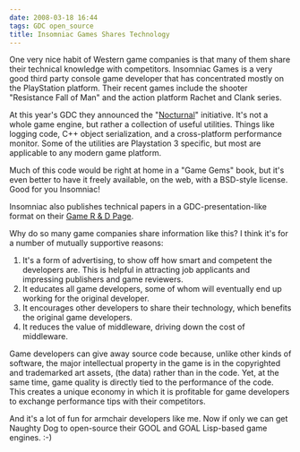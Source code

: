 ```yaml
---
date: 2008-03-18 16:44
tags: GDC open_source
title: Insomniac Games Shares Technology
---
```


One very nice habit of Western game companies is that many of them share their
technical knowledge with competitors. Insomniac Games is a very good third
party console game developer that has concentrated mostly on the PlayStation
platform. Their recent games include the shooter "Resistance Fall of Man" and
the action platform Rachet and Clank series.

At this year's GDC they announced
the "[Nocturnal](http://nocturnal.insomniacgames.com/)" initiative. It's not a
whole game engine, but rather a collection of useful utilities. Things like
logging code, C++ object serialization, and a cross-platform performance
monitor. Some of the utilities are Playstation 3 specific, but most are
applicable to any modern game platform.

Much of this code would be right at
home in a "Game Gems" book, but it's even better to have it freely available,
on the web, with a BSD-style license. Good for you Insomniac!

Insomniac also
publishes technical papers in a GDC-presentation-like format on their [Game R
& D Page](http://www.insomniacgames.com/tech/techpage.php).

Why do so many
game companies share information like this? I think it's for a number of
mutually supportive reasons:

1. It's a form of advertising, to show off how smart and competent the developers are. This is helpful in attracting job applicants and impressing publishers and game reviewers.
2. It educates all game developers, some of whom will eventually end up working for the original developer.
3. It encourages other developers to share their technology, which benefits the original game developers.
4. It reduces the value of middleware, driving down the cost of middleware.

Game developers can give away source code because, unlike other kinds of
software, the major intellectual property in the game is in the copyrighted
and trademarked art assets, (the data) rather than in the code. Yet, at the
same time, game quality is directly tied to the performance of the code. This
creates a unique economy in which it is profitable for game developers to
exchange performance tips with their competitors.

And it's a lot of fun for
armchair developers like me. Now if only we can get Naughty Dog to open-source
their GOOL and GOAL Lisp-based game engines. :-)
